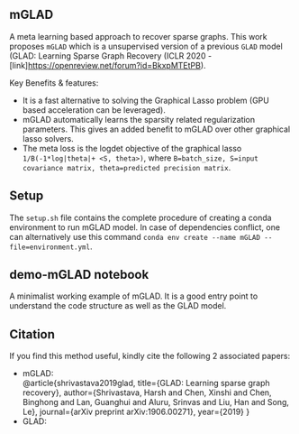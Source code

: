 ## mGLAD  
A meta learning based approach to recover sparse graphs. This work proposes `mGLAD` which is a unsupervised version of a previous `GLAD` model (GLAD: Learning Sparse Graph Recovery (ICLR 2020 - [link]<https://openreview.net/forum?id=BkxpMTEtPB>).  

Key Benefits & features:  
- It is a fast alternative to solving the Graphical Lasso problem (GPU based acceleration can be leveraged).   
- mGLAD automatically learns the sparsity related regularization parameters. This gives an added benefit to mGLAD over other graphical lasso solvers.  
- The meta loss is the logdet objective of the graphical lasso `1/B(-1*log|theta|+ <S, theta>)`, where `B=batch_size, S=input covariance matrix, theta=predicted precision matrix`.   

## Setup  
The `setup.sh` file contains the complete procedure of creating a conda environment to run mGLAD model. In case of dependencies conflict, one can alternatively use this command `conda env create --name mGLAD --file=environment.yml`.  

## demo-mGLAD notebook  
A minimalist working example of mGLAD. It is a good entry point to understand the code structure as well as the GLAD model.  

## Citation
If you find this method useful, kindly cite the following 2 associated papers:

- mGLAD:  
@article{shrivastava2019glad,
  title={GLAD: Learning sparse graph recovery},
  author={Shrivastava, Harsh and Chen, Xinshi and Chen, Binghong and Lan, Guanghui and Aluru, Srinvas and Liu, Han and Song, Le},
  journal={arXiv preprint arXiv:1906.00271},
  year={2019}
}
- GLAD:  
